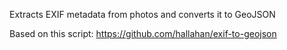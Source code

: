 Extracts EXIF metadata from photos and converts it to GeoJSON

Based on this script: https://github.com/hallahan/exif-to-geojson
